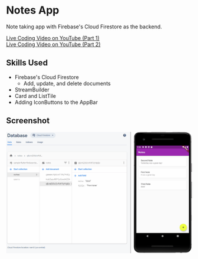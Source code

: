 # Notes App

Note taking app with Firebase's Cloud Firestore as the backend.

<a href="https://youtu.be/l9ifZayO1WA" target="_blank">Live Coding Video on YouTube (Part 1)</a>
<br>
<a href="https://youtu.be/v-yolj4TD3Y" target="_blank">Live Coding Video on YouTube (Part 2)</a>

## Skills Used

* Firebase's Cloud Firestore
  * Add, update, and delete documents
* StreamBuilder
* Card and ListTile
* Adding IconButtons to the AppBar

## Screenshot

<img src="images/screenshot.gif">